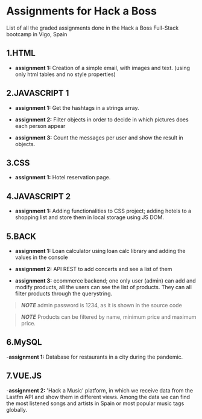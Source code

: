 # Assignments for Hack a Boss

List of all the graded assignments done in the Hack a Boss Full-Stack bootcamp in Vigo, Spain


## 1.HTML
- **assignment 1:** Creation of a simple email, with images and text. (using only html tables and no style properties)

## 2.JAVASCRIPT 1
- **assignment 1:** Get the hashtags in a strings array.

- **assignment 2:** Filter objects in order to decide in which pictures does each person appear

- **assignment 3:** Count the messages per user and show the result in objects.

## 3.CSS
- **assignment 1:** Hotel reservation page.

## 4.JAVASCRIPT 2
- **assignment 1:** Adding functionalities to CSS project; adding hotels to a shopping list and store them in local storage using JS DOM.

## 5.BACK
- **assignment 1:** Loan calculator using loan calc library and adding the values in the console

- **assignment 2:** API REST to add concerts and see a list of them

- **assignment 3:** ecommerce backend; one only user (admin) can add and modify products, all the users can see the list of products. They can all filter products through the querystring.
 >***NOTE*** admin password is 1234, as it is shown in the source code

 >***NOTE*** Products can be filtered by name, minimum price and maximum price.

 ## 6.MySQL
 -**assignment 1:** Database for restaurants in a city during the pandemic.

 ## 7.VUE.JS
 -**assignment 2:** 'Hack a Music' platform, in which we receive data from the Lastfm API and show them in different views. Among the data we can find the most listened songs and artists in Spain or most popular music tags globally.
